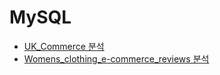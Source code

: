 # MySQL
 
- [UK_Commerce 분석](https://github.com/kisu-seo/Portpolio/blob/master/MySQL/UK_Commerce.sql)
- [Womens_clothing_e-commerce_reviews 분석](https://github.com/kisu-seo/Portpolio/blob/master/MySQL/womens_clothing_e-commerce_reviews.sql)
